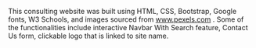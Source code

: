 This consulting website was built using HTML, CSS, Bootstrap, Google fonts, W3 Schools, and images sourced from www.pexels.com . Some of the functionalities include interactive Navbar With Search feature, Contact Us form, clickable logo that is linked to site name. 
